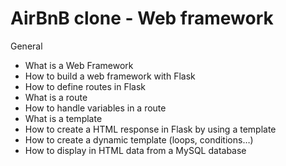 # AirBnB clone - Web framework

General

-    What is a Web Framework
-    How to build a web framework with Flask
-    How to define routes in Flask
-    What is a route
-    How to handle variables in a route
-    What is a template
-    How to create a HTML response in Flask by using a template
-    How to create a dynamic template (loops, conditions…)
-    How to display in HTML data from a MySQL database
